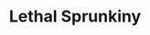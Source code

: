 ---
slug: lethal-sprunkiny-2780
title: Lethal Sprunkiny
description: "Lethal Sprunkiny is an exciting online game. Play for free directly in your browser!"
icon: /images/popular_mods/Lethal Sprunkiny.png
url: https://wowtbc.net/sprunkin/lethal/index.html
previewImage: /images/popular_mods/Lethal Sprunkiny.png
type: popular mods

# SEO配置
seo:
  title: "Lethal Sprunkiny - Play Free Online Game | Fun Browser Games"
  description: "Lethal Sprunkiny - Play this fun online game for free in your browser. No download required!"
  ogImage: "/images/popular_mods/Lethal Sprunkiny.png"
  keywords: "lethal-sprunkiny-2780, online game, browser game, free game, popular mods game, play online"

videoUrls:
  - https://www.youtube.com/embed/example1
  - https://www.youtube.com/embed/example2

whyPlay:
  title: "Why Play Lethal Sprunkiny?"
  items:
    - "Immersive Gameplay: Lethal Sprunkiny offers an engaging and immersive gaming experience that will keep you entertained for hours"
    - "Challenging Levels: Test your skills with increasingly difficult challenges and obstacles"
    - "Beautiful Graphics: Enjoy stunning visuals and smooth animations that bring the game world to life"
    - "Regular Updates: New content and features are added regularly to keep the game fresh and exciting"
    - "Free to Play: Experience all the fun without spending a penny"
    - "Community Features: Connect with other players, share strategies, and compete for high scores"
    - "Cross-Platform: Play on any device with a web browser, no downloads required"

features:
  title: "Key Features of Lethal Sprunkiny"
  image: "/images/popular_mods/Lethal Sprunkiny.png"
  items:
    - "Intuitive Controls: Easy to learn controls make Lethal Sprunkiny accessible for players of all skill levels"
    - "Multiple Game Modes: Enjoy various gameplay options that provide different challenges and experiences"
    - "Character Customization: Personalize your gaming experience with unique characters and items"
    - "Achievement System: Complete special tasks to earn rewards and recognition"
    - "Leaderboards: Compete with players worldwide and see who can achieve the highest scores"

characteristics:
  title: "Game Characteristics"
  image: "/images/popular_mods/Lethal Sprunkiny.png"
  items:
    - "Genre: Popular mods game with elements of strategy and skill"
    - "Difficulty: Suitable for both casual gamers and those seeking a challenge"
    - "Play Time: Quick sessions or extended gameplay, depending on your preference"
    - "Art Style: Vibrant and engaging visuals that enhance the gaming experience"
    - "Sound Design: Immersive audio that complements the gameplay perfectly"

info: "Lethal Sprunkiny is an exciting online game that offers players a unique and engaging gaming experience. With its intuitive controls, stunning visuals, and challenging gameplay, Lethal Sprunkiny provides hours of entertainment for players of all ages and skill levels. Whether you're looking for a quick gaming session during a break or an extended play session, Lethal Sprunkiny delivers an immersive experience that will keep you coming back for more. The game features multiple levels of increasing difficulty, ensuring that players are constantly challenged as they progress. With regular updates adding new content and features, Lethal Sprunkiny remains fresh and exciting, providing endless entertainment options for its growing community of players."

howToPlayIntro: "Welcome to Lethal Sprunkiny! This guide will walk you through the basics and help you master the game. Whether you're a beginner or looking to improve your skills, these tips and instructions will enhance your gaming experience."

howToPlaySteps:
  - title: "Getting Started"
    description: "Begin your Lethal Sprunkiny adventure by familiarizing yourself with the controls. Use your keyboard or mouse to navigate through the game interface. The tutorial will guide you through the basic mechanics and help you understand the objectives."
  - title: "Understanding the Objectives"
    description: "In Lethal Sprunkiny, your main goal is to progress through levels by completing specific objectives. Each level presents unique challenges that require different strategies and approaches."
  - title: "Mastering the Controls"
    description: "Practice using the controls to improve your precision and reaction time. Lethal Sprunkiny requires quick reflexes and strategic thinking to overcome obstacles and defeat opponents."
  - title: "Utilizing Power-ups"
    description: "Collect power-ups throughout the game to enhance your abilities and overcome difficult challenges. Each power-up offers unique advantages that can be crucial for success."
  - title: "Developing Strategies"
    description: "As you progress in Lethal Sprunkiny, develop effective strategies for different scenarios. Analyze patterns, anticipate challenges, and adapt your approach to maximize your performance."

faq:
  title: "Frequently Asked Questions about Lethal Sprunkiny"
  items:
    - question: "Is Lethal Sprunkiny free to play?"
      answer: "Yes, Lethal Sprunkiny is completely free to play directly in your web browser. No downloads or purchases are required to enjoy the full game experience."
    - question: "Can I play Lethal Sprunkiny on mobile devices?"
      answer: "Yes, Lethal Sprunkiny is optimized for both desktop and mobile play. You can enjoy the game on any device with a web browser and internet connection."
    - question: "Are there any in-game purchases?"
      answer: "While Lethal Sprunkiny is free to play, there may be optional in-game purchases available for cosmetic items or additional features that don't affect core gameplay."
    - question: "How often is Lethal Sprunkiny updated?"
      answer: "The developers regularly update Lethal Sprunkiny with new content, features, and improvements based on player feedback and game performance."
    - question: "Can I play Lethal Sprunkiny offline?"
      answer: "Currently, Lethal Sprunkiny requires an internet connection to play as it's a browser-based online game."
    - question: "Is Lethal Sprunkiny suitable for children?"
      answer: "Yes, Lethal Sprunkiny is designed to be family-friendly and suitable for players of all ages."
    - question: "How do I report bugs or issues?"
      answer: "If you encounter any problems while playing Lethal Sprunkiny, you can report them through the game's support page or contact the developers directly through their website."
    - question: "Still Have Questions?"
      answer: "If you have additional questions about Lethal Sprunkiny that aren't covered in this FAQ, please visit our support center or contact our customer service team for assistance."
---